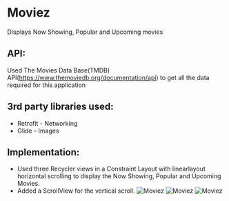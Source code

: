 # Moviez
Displays Now Showing, Popular and Upcoming movies
## API:
Used The Movies Data Base(TMDB) API(https://www.themoviedb.org/documentation/api) to get all the data required for this application
## 3rd party libraries used:
* Retrofit - Networking
* Glide - Images
## Implementation:
* Used three Recycler views in a Constraint Layout with linearlayout horizontal scrolling to display the Now Showing, Popular and Upcoming Movies. 
* Added a ScrollView for the vertical scroll. 
![Moviez](../assets/Moviez3.png?raw=true)
![Moviez](../assets/Moviez1.png?raw=true)
![Moviez](../assets/Moviez2.png?raw=true)
